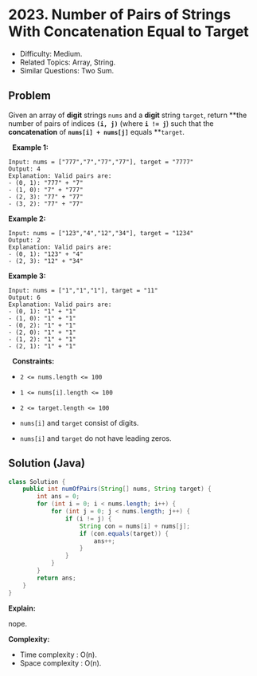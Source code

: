 # 2023. Number of Pairs of Strings With Concatenation Equal to Target

- Difficulty: Medium.
- Related Topics: Array, String.
- Similar Questions: Two Sum.

## Problem

Given an array of **digit** strings ```nums``` and a **digit** string ```target```, return **the number of pairs of indices **```(i, j)```** (where **```i != j```**) such that the **concatenation** of **```nums[i] + nums[j]```** equals **```target```.

 
**Example 1:**

```
Input: nums = ["777","7","77","77"], target = "7777"
Output: 4
Explanation: Valid pairs are:
- (0, 1): "777" + "7"
- (1, 0): "7" + "777"
- (2, 3): "77" + "77"
- (3, 2): "77" + "77"
```

**Example 2:**

```
Input: nums = ["123","4","12","34"], target = "1234"
Output: 2
Explanation: Valid pairs are:
- (0, 1): "123" + "4"
- (2, 3): "12" + "34"
```

**Example 3:**

```
Input: nums = ["1","1","1"], target = "11"
Output: 6
Explanation: Valid pairs are:
- (0, 1): "1" + "1"
- (1, 0): "1" + "1"
- (0, 2): "1" + "1"
- (2, 0): "1" + "1"
- (1, 2): "1" + "1"
- (2, 1): "1" + "1"
```

 
**Constraints:**


	
- ```2 <= nums.length <= 100```
	
- ```1 <= nums[i].length <= 100```
	
- ```2 <= target.length <= 100```
	
- ```nums[i]``` and ```target``` consist of digits.
	
- ```nums[i]``` and ```target``` do not have leading zeros.



## Solution (Java)

```java
class Solution {
    public int numOfPairs(String[] nums, String target) {
        int ans = 0;
        for (int i = 0; i < nums.length; i++) {
            for (int j = 0; j < nums.length; j++) {
                if (i != j) {
                    String con = nums[i] + nums[j];
                    if (con.equals(target)) {
                        ans++;
                    }
                }
            }
        }
        return ans;
    }
}
```

**Explain:**

nope.

**Complexity:**

* Time complexity : O(n).
* Space complexity : O(n).
